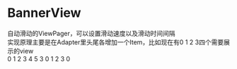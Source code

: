 BannerView
==========
自动滑动的ViewPager，可以设置滑动速度以及滑动时间间隔</br>
实现原理主要是在Adapter里头尾各增加一个Item，比如现在有0 1 2 3四个需要展示的view</br>
0 1 2 3 4 5
3 0 1 2 3 0
